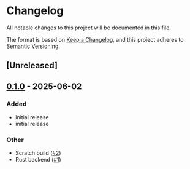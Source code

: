 # Changelog

All notable changes to this project will be documented in this file.

The format is based on [Keep a Changelog](https://keepachangelog.com/en/1.0.0/),
and this project adheres to [Semantic Versioning](https://semver.org/spec/v2.0.0.html).

## [Unreleased]

## [0.1.0](https://github.com/iKadmium/reaper-setlist/releases/tag/v0.1.0) - 2025-06-02

### Added

- initial release
- initial release

### Other

- Scratch build ([#2](https://github.com/iKadmium/reaper-setlist/pull/2))
- Rust backend ([#1](https://github.com/iKadmium/reaper-setlist/pull/1))
